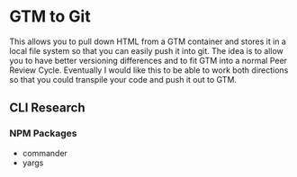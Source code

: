 # GTM to Git

This allows you to pull down HTML from a GTM container and stores it in a local file system so that you can easily push it into git. The idea is to allow you to have better versioning differences and to fit GTM into a normal Peer Review Cycle. Eventually I would like this to be able to work both directions so that you could transpile your code and push it out to GTM.

## CLI Research

### NPM Packages

- commander
- yargs